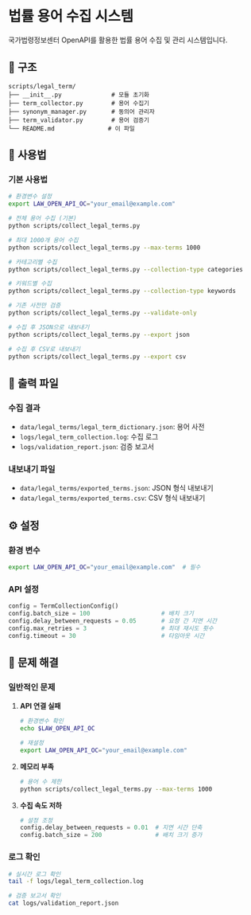 # 법률 용어 수집 시스템

국가법령정보센터 OpenAPI를 활용한 법률 용어 수집 및 관리 시스템입니다.

## 📁 구조

```
scripts/legal_term/
├── __init__.py              # 모듈 초기화
├── term_collector.py        # 용어 수집기
├── synonym_manager.py       # 동의어 관리자
├── term_validator.py        # 용어 검증기
└── README.md               # 이 파일
```

## 🚀 사용법

### 기본 사용법

```bash
# 환경변수 설정
export LAW_OPEN_API_OC="your_email@example.com"

# 전체 용어 수집 (기본)
python scripts/collect_legal_terms.py

# 최대 1000개 용어 수집
python scripts/collect_legal_terms.py --max-terms 1000

# 카테고리별 수집
python scripts/collect_legal_terms.py --collection-type categories

# 키워드별 수집
python scripts/collect_legal_terms.py --collection-type keywords

# 기존 사전만 검증
python scripts/collect_legal_terms.py --validate-only

# 수집 후 JSON으로 내보내기
python scripts/collect_legal_terms.py --export json

# 수집 후 CSV로 내보내기
python scripts/collect_legal_terms.py --export csv
```

## 📁 출력 파일

### 수집 결과
- `data/legal_terms/legal_term_dictionary.json`: 용어 사전
- `logs/legal_term_collection.log`: 수집 로그
- `logs/validation_report.json`: 검증 보고서

### 내보내기 파일
- `data/legal_terms/exported_terms.json`: JSON 형식 내보내기
- `data/legal_terms/exported_terms.csv`: CSV 형식 내보내기

## ⚙️ 설정

### 환경 변수
```bash
export LAW_OPEN_API_OC="your_email@example.com"  # 필수
```

### API 설정
```python
config = TermCollectionConfig()
config.batch_size = 100                    # 배치 크기
config.delay_between_requests = 0.05       # 요청 간 지연 시간
config.max_retries = 3                     # 최대 재시도 횟수
config.timeout = 30                        # 타임아웃 시간
```

## 🚨 문제 해결

### 일반적인 문제

1. **API 연결 실패**
   ```bash
   # 환경변수 확인
   echo $LAW_OPEN_API_OC
   
   # 재설정
   export LAW_OPEN_API_OC="your_email@example.com"
   ```

2. **메모리 부족**
   ```bash
   # 용어 수 제한
   python scripts/collect_legal_terms.py --max-terms 1000
   ```

3. **수집 속도 저하**
   ```python
   # 설정 조정
   config.delay_between_requests = 0.01  # 지연 시간 단축
   config.batch_size = 200               # 배치 크기 증가
   ```

### 로그 확인
```bash
# 실시간 로그 확인
tail -f logs/legal_term_collection.log

# 검증 보고서 확인
cat logs/validation_report.json
```
